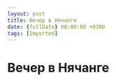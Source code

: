 ```yaml
---
layout: post
title: Вечер в Нячанге
date: {fullDate} 00:00:00 +0300
tags: [Imported]
---
```

# Вечер в Нячанге

